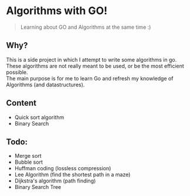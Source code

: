 # Algorithms with GO!
> Learning about GO and Algorithms at the same time :) 

## Why?
This is a side project in which I attempt to write some algorithms in go. 
These algorithms are not really meant to be used, or be the most efficient possible.  
The main purpose is for me to learn Go and refresh my knowledge of Algorithms (and datastructures).

## Content
- Quick sort algorithm 
- Binary Search

## Todo:
- Merge sort
- Bubble sort
- Huffman coding (lossless compression)
- Lee Algorithm (find the shortest path in a maze)
- Dijkstra's algorithm (path finding)
- Binary Search Tree

